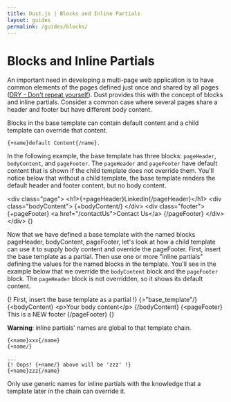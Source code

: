 ```yaml
---
title: Dust.js | Blocks and Inline Partials
layout: guides
permalink: /guides/blocks/
---
```


# Blocks and Inline Partials

An important need in developing a multi-page web application is to have common elements of the pages defined just once and shared by all pages (<a href="http://en.wikipedia.org/wiki/Don%27t_repeat_yourself\" target="_blank">DRY - Don't repeat yourself</a>). Dust provides this with the concept of blocks and inline partials. Consider a common case where several pages share a header and footer but have different body content.

Blocks in the base template can contain default content and a child template can override that content.

```
{+name}default Content{/name}.
```

In the following example, the base template has three blocks: `pageHeader`, `bodyContent`, and `pageFooter`. The `pageHeader` and `pageFooter` have default content that is shown if the child template does not override them.  You'll notice below that without a child template, the base template renders the default header and footer content, but no body content.

<dust-demo templatename="base_template">
<dust-demo-template showtemplatename="true">&lt;div class=&quot;page&quot;&gt;
  &lt;h1&gt;{+pageHeader}LinkedIn{/pageHeader}&lt;/h1&gt;
  &lt;div class=&quot;bodyContent&quot;&gt;
    {+bodyContent/}
  &lt;/div&gt;
  &lt;div class=&quot;footer&quot;&gt;
    {+pageFooter}
       &lt;a href=&quot;/contactUs&quot;&gt;Contact Us&lt;/a&gt;
    {/pageFooter}
  &lt;/div&gt;
&lt;/div&gt;
</dust-demo-template>
<dust-demo-json>{}</dust-demo-json>
</dust-demo>


Now that we have defined a base template with the named blocks pageHeader, bodyContent, pageFooter, let's look at how a child template can use it to supply body content and override the pageFooter. First, insert the base template as a partial. Then use one or more "inline partials" defining the values for the named blocks in the template. You'll see in the example below that we override the `bodyContent` block and the `pageFooter` block. The `pageHeader` block is not overridden, so it shows its default content.

<dust-demo templatename="child_template">
<dust-demo-template showtemplatename="true">{! First, insert the base template as a partial !}
{&gt;&quot;base_template&quot;/}
{&lt;bodyContent}
&lt;p&gt;Your body content&lt;/p&gt;
{/bodyContent}
{&lt;pageFooter}
       This is a NEW footer
{/pageFooter}
</dust-demo-template>
<dust-demo-json>{}</dust-demo-json>
</dust-demo>

**Warning**: inline partials' names are global to that template chain.

```
{<name}xxx{/name}
{+name/}

...
{! Oops! {+name/} above will be 'zzz' !}
{<name}zzz{/name}
```

Only use generic names for inline partials with the knowledge that a template later in the chain can override it.
